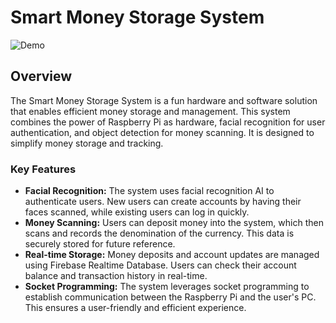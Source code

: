 <!DOCTYPE html>
<html>
<head>
  <title>Smart Money Storage System</title>
</head>
<body>

<h1>Smart Money Storage System</h1>

<img src="demo.gif" alt="Demo">

<h2>Overview</h2>
<p>The Smart Money Storage System is a fun hardware and software solution that enables efficient money storage and management. This system combines the power of Raspberry Pi as hardware, facial recognition for user authentication, and object detection for money scanning. It is designed to simplify money storage and tracking.</p>

<h3>Key Features</h3>
<ul>
  <li><strong>Facial Recognition:</strong> The system uses facial recognition AI to authenticate users. New users can create accounts by having their faces scanned, while existing users can log in quickly.</li>
  <li><strong>Money Scanning:</strong> Users can deposit money into the system, which then scans and records the denomination of the currency. This data is securely stored for future reference.</li>
  <li><strong>Real-time Storage:</strong> Money deposits and account updates are managed using Firebase Realtime Database. Users can check their account balance and transaction history in real-time.</li>
  <li><strong>Socket Programming:</strong> The system leverages socket programming to establish communication between the Raspberry Pi and the user's PC. This ensures a user-friendly and efficient experience.</li>
</ul>
